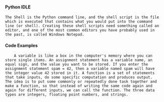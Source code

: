

#### Python IDLE
    The Shell is the Python command line, and the shell script is the file which is executed that contains what you would put into the command line (or shell). Creating these shell scripts need something called an editor, and one of the most common editors you have probably used in the past, is called Windows Notepad. 

#### Code Examples
        A variable is like a box in the computer's memory where you can store single items. An assignment statement has a variable name, an equal sign, and the value you want to be stored. If you enter the assignment statement spam = 42, then a variable named spam will have the integer value 42 stored in it. A function is a set of statements that take inputs, do some specific computation and produces output. The idea is to put some commonly or repeatedly done task together and make a function, so that instead of writing the same code again and again for different inputs, we can call the function. The three data types are integers, floating point numbers, and strings. 
        
